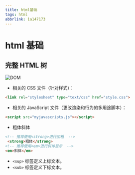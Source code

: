 ```yaml
---
title: html基础
tags: html
abbrlink: 1a147173
---
```


# html 基础

## 完整 HTML 树

![DOM](https://i.loli.net/2017/10/26/59f1ff406e5f5.png)
* 相关的 CSS 文件（针对样式）：

```html
<link rel="stylesheet" type="text/css" href="style.css">
```

* 相关的 JavaScript 文件（更改渲染和行为的多用途脚本）：

```html
<script src="myjavascripts.js"></script>
```

* 粗体斜体

```html
<!-- 推荐使用<strong>进行加粗  -->
 <strong>粗体</strong>
<!-- 推荐使用<em>进行斜体显示  -->
<em>斜体</em>
```

* `<sup>` 标签定义上标文本。
* `<sub>` 标签定义下标文本。



